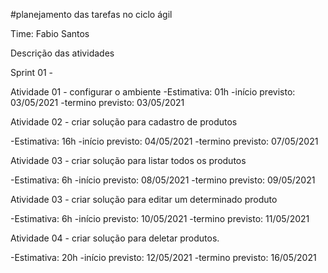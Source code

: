 #planejamento das tarefas no ciclo ágil

Time: Fabio Santos

Descrição das atividades

Sprint 01 -

Atividade 01 - configurar o ambiente
-Estimativa: 01h
-início previsto: 03/05/2021
-termino previsto: 03/05/2021

Atividade 02 - criar solução para cadastro de produtos

-Estimativa: 16h
-início previsto: 04/05/2021
-termino previsto: 07/05/2021

Atividade 03 - criar solução para listar todos os produtos

-Estimativa: 6h
-início previsto: 08/05/2021
-termino previsto: 09/05/2021

Atividade 03 - criar solução para editar um determinado produto

-Estimativa: 6h
-início previsto: 10/05/2021
-termino previsto: 11/05/2021

Atividade 04 - criar solução para deletar produtos.

-Estimativa: 20h
-início previsto: 12/05/2021
-termino previsto: 16/05/2021
